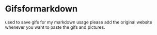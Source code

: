 # Gifsformarkdown
used to save gifs for my markdown usage
please add the original website whenever you want to paste the gifs and pictures.

